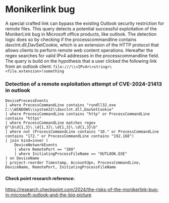 # Monikerlink bug
A special crafted link can bypass the existing Outlook security restriction for remote files. This query detects a potential successful exploitation of the MonikerLink bug in Microsoft office products, like outlook. The detection logic does so by checking if the processcommandline contains davclnt.dll,DavSetCookie, which is an extension of the HTTP protocol that allows clients to perform remote web content operations. Hereafter the regex searches for valid IPv4 addresses in the processcommandline field. The query is build on the hypothesis that a user clicked the following link from an outlook client: 
`file:///\\<IPv4>\<string>\<file.extension>!something`

### Detection of a remote exploitation attempt of CVE-2024-21413 in outlook
```
DeviceProcessEvents
| where ProcessCommandLine contains "rundll32.exe C:\\WINDOWS\\system32\\davclnt.dll,DavSetCookie"
| where ProcessCommandLine contains "http" or ProcessCommandLine contains "https"
| where ProcessCommandLine matches regex @"\b\d{1,3}\.\d{1,3}\.\d{1,3}\.\d{1,3}\b"
| where not (ProcessCommandLine contains "10." or ProcessCommandLine contains "172." or ProcessCommandLine contains "192.168")
| join kind=inner (
    DeviceNetworkEvents
    | where RemotePort == "389"
    | where InitiatingProcessFileName == "OUTLOOK.EXE"
) on DeviceName
| project-reorder Timestamp, AccountUpn, ProcessCommandLine, DeviceName, RemotePort, InitiatingProcessFileName
```

#### Check point research reference:
https://research.checkpoint.com/2024/the-risks-of-the-monikerlink-bug-in-microsoft-outlook-and-the-big-picture
